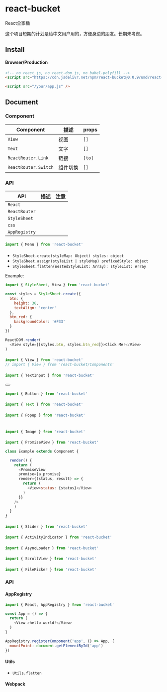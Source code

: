# react-bucket
React全家桶

这个项目短期的计划是给中文用户用的，方便身边的朋友。长期未考虑。


## Install

#### Browser/Production

```html
<!-- no react.js, no react-dom.js, no babel-polyfill -->
<script src="https://cdn.jsdelivr.net/npm/react-bucket@0.0.9/umd/react-bucket.production.js" />

<script src="/your/app.js" />
```

## Document

### Component


Component | 描述 | props
---------|----------|---------
 `View` | 视图 | `[]`
 `Text` | 文字 | `[]`
 `ReactRouter.Link` | 链接 | `[to]`
 `ReactRouter.Switch` | 组件切换 | `[]`
 
 ### API

API | 描述 | 注意
---------|----------|---------
 `React` |  | 
 `ReactRouter` |  | 
 `StyleSheet` |  | 
 `css` |  | 
 `AppRegistry` |  | 


#### <Menu>

```js
import { Menu } from 'react-bucket'
```

#### <StyleSheet>

* `StyleSheet.create(styleMap: Object) styles: object`
* `StyleSheet.assign(styleList | styleMap) prefixedStyle: object`
* `StyleSheet.flatten(nestedStyleList: Array): styleList: Array`

Example:

```js
import { StyleSheet, View } from 'react-bucket'

const styles = StyleSheet.create({
  btn: {
    height: 36,
    textAlign: 'center'
  },
  btn_red: {
    backgroundColor: '#F33'
  }
})

ReactDOM.render(
  <View style={[styles.btn, styles.btn_red]}>Click Me!</View>
)

```


#### <View>

```js
import { View } from 'react-bucket'
// import { View } from 'react-bucket/Components'
```

#### <TextInput>

```js
import { TextInput } from 'react-bucket'
```

#### <Button>

```js
import { Button } from 'react-bucket'
```


#### <Text>

```js
import { Text } from 'react-bucket'
```


#### <Popup>

```js
import { Popup } from 'react-bucket'
```




#### <Image>

```js
import { Image } from 'react-bucket'
```

#### <PromiseView>

```js
import { PromiseView } from 'react-bucket'

class Example extends Component {

  render() {
    return (
      <PromiseView
      promise={a_promise}
      render={(status, result) => {
        return (
          <View>status: {status}</View>
        )
      }}
    />
    )
  }
}

```


#### <Slider>

```js
import { Slider } from 'react-bucket'

```

#### <ActivityIndicator>

```js
import { ActivityIndicator } from 'react-bucket'

```

#### <AsyncLoader>

```js
import { AsyncLoader } from 'react-bucket'

```


#### <ScrollView>

```js
import { ScrollView } from 'react-bucket'

```

#### <FilePicker>

```js
import { FilePicker } from 'react-bucket'

```

### API

#### AppRegistry

```js
import { React, AppRegistry } from 'react-bucket'

const App = () => {
  return (
    <View >hello world!</View>
  )
}

AppRegistry.registerComponent('app', () => App, {
  mountPoint: document.getElementById('app')
})
```

#### Utils

* `Utils.flatten`

#### Webpack




